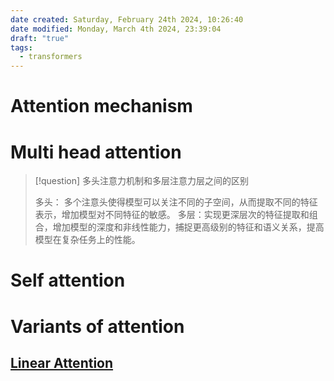 ```yaml
---
date created: Saturday, February 24th 2024, 10:26:40
date modified: Monday, March 4th 2024, 23:39:04
draft: "true"
tags:
  - transformers
---
```


# Attention mechanism


# Multi head attention

> [!question] 多头注意力机制和多层注意力层之间的区别
> 
> 多头： 多个注意头使得模型可以关注不同的子空间，从而提取不同的特征表示，增加模型对不同特征的敏感。
> 多层：实现更深层次的特征提取和组合，增加模型的深度和非线性能力，捕捉更高级别的特征和语义关系，提高模型在复杂任务上的性能。

# Self attention



# Variants of attention


## [Linear Attention](https://arxiv.org/pdf/2006.16236.pdf)

